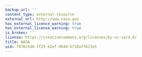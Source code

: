 ```yaml
---
backup_url: ''
content_type: external-resource
external_url: http://www.nasa.gov
has_external_licence_warning: true
has_external_license_warning: true
is_broken: ''
license: https://creativecommons.org/licenses/by-nc-sa/4.0/
title: NASA
uid: f876c546-ff25-42ef-964d-b716aff613e3
---
```

